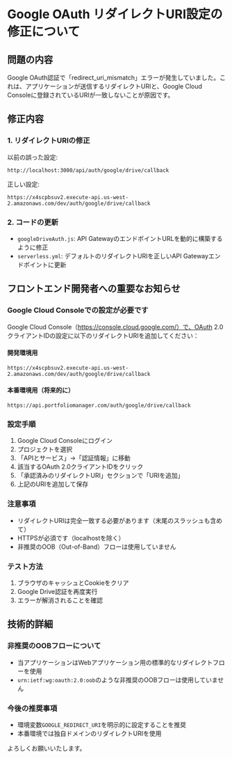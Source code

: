 # Google OAuth リダイレクトURI設定の修正について

## 問題の内容
Google OAuth認証で「redirect_uri_mismatch」エラーが発生していました。これは、アプリケーションが送信するリダイレクトURIと、Google Cloud Consoleに登録されているURIが一致しないことが原因です。

## 修正内容

### 1. リダイレクトURIの修正
以前の誤った設定:
```
http://localhost:3000/api/auth/google/drive/callback
```

正しい設定:
```
https://x4scpbsuv2.execute-api.us-west-2.amazonaws.com/dev/auth/google/drive/callback
```

### 2. コードの更新
- `googleDriveAuth.js`: API GatewayのエンドポイントURLを動的に構築するように修正
- `serverless.yml`: デフォルトのリダイレクトURIを正しいAPI Gatewayエンドポイントに更新

## フロントエンド開発者への重要なお知らせ

### Google Cloud Consoleでの設定が必要です

Google Cloud Console（https://console.cloud.google.com/）で、OAuth 2.0クライアントIDの設定に以下のリダイレクトURIを追加してください：

#### 開発環境用
```
https://x4scpbsuv2.execute-api.us-west-2.amazonaws.com/dev/auth/google/drive/callback
```

#### 本番環境用（将来的に）
```
https://api.portfoliomanager.com/auth/google/drive/callback
```

### 設定手順
1. Google Cloud Consoleにログイン
2. プロジェクトを選択
3. 「APIとサービス」→「認証情報」に移動
4. 該当するOAuth 2.0クライアントIDをクリック
5. 「承認済みのリダイレクトURI」セクションで「URIを追加」
6. 上記のURIを追加して保存

### 注意事項
- リダイレクトURIは完全一致する必要があります（末尾のスラッシュも含めて）
- HTTPSが必須です（localhostを除く）
- 非推奨のOOB（Out-of-Band）フローは使用していません

### テスト方法
1. ブラウザのキャッシュとCookieをクリア
2. Google Drive認証を再度実行
3. エラーが解消されることを確認

## 技術的詳細

### 非推奨のOOBフローについて
- 当アプリケーションはWebアプリケーション用の標準的なリダイレクトフローを使用
- `urn:ietf:wg:oauth:2.0:oob`のような非推奨のOOBフローは使用していません

### 今後の推奨事項
- 環境変数`GOOGLE_REDIRECT_URI`を明示的に設定することを推奨
- 本番環境では独自ドメインのリダイレクトURIを使用

よろしくお願いいたします。